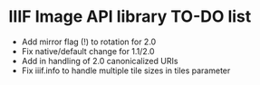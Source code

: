 # IIIF Image API library TO-DO list

  * Add mirror flag (!) to rotation for 2.0
  * Fix native/default change for 1.1/2.0
  * Add in handling of 2.0 canonicalized URIs
  * Fix iiif.info to handle multiple tile sizes in tiles parameter
